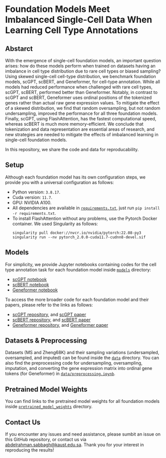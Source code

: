 # Foundation Models Meet Imbalanced Single-Cell Data When Learning Cell Type Annotations

## Abstarct 
With the emergence of single-cell foundation models, an important question arises: how do these models perform when trained on datasets having an imbalance in cell type distribution due to rare cell types or biased sampling? Using skewed single-cell cell-type distribution, we benchmark foundation models, scGPT, scBERT, and Geneformer, for cell-type annotation. While all models had reduced performance when challenged with rare cell types, scGPT, scBERT, performed better than Geneformer. Notably, in contrast to scGPT and scBERT, Geneformer uses ordinal positions of the tokenized genes rather than actual raw gene expression values. To mitigate the effect of a skewed distribution, we find that random oversampling, but not random undersampling, improved the performance for all three foundation models. Finally, scGPT, using FlashAttention, has the fastest computational speed, whereas scBERT is much more memory-efficient. We conclude that tokenization and data representation are essential areas of research, and new strategies are needed to mitigate the effects of imbalanced learning in single-cell foundation models.

In this repository, we share the code and data for reproducability.

## Setup
Although each foundation model has its own configuration steps, we provide you with a universal configuration as follows:
* Python version: `3.8.17`.
* Cuda version: `11.7`.
* GPU: NVIDIA A100.
* All dependencies are available in [`requirements.txt`](requirements.txt), just run `pip install -r requirements.txt`.
* To install FlashAttention without any problems, use the Pytorch Docker container. We used Singularity as follows:
  ```
  singularity pull docker://nvcr.io/nvidia/pytorch:22.08-py3
  singularity run --nv pytorch_2.0.0-cuda11.7-cudnn8-devel.sif
  ```

## Models
For simplicity, we provide Jupyter notebooks containing codes for the cell type annotation task for each foundation model inside [`models`](models) directory:
* [scGPT notebook](models/scGPT.ipynb)
* [scBERT notebook](models/scBERT.ipynb)
* [Geneformer notebook](models/Geneformer.ipynb)

To access the more broader code for each foundation model and their papers, please refer to the links as follows:
* [scGPT repository](https://github.com/bowang-lab/scGPT), and [scGPT paper](https://www.biorxiv.org/content/10.1101/2023.04.30.538439v2)
* [scBERT repository](https://github.com/TencentAILabHealthcare/scBERT), and [scBERT paper](https://www.nature.com/articles/s42256-022-00534-z)
* [Geneformer repository](https://huggingface.co/ctheodoris/Geneformer), and [Geneformer paper](https://www.nature.com/articles/s41586-023-06139-9)

## Datasets & Preprocessing
Datasets (MS and Zheng68K) and their sampling variations (undersampled, oversampled, and imputed) can be found inside the [`data`](data) directory. You can also find the preprocessing code for undersampling, oversampling, imputation, and converting the gene expression matrix into ordinal gene tokens (for Geneformer) in [`data/preprocessing.ipynb`](data/preprocessing.ipynb).

## Pretrained Model Weights
You can find links to the pretrained model weights for all foundation models inside [`pretrained_model_weights`](pretrained_model_weights) directory.

## Contact Us
If you encounter any issues and need assistance, please sumbit an issue on this GitHub repository, or contact us via [abdelrahman.sabbagh@kaust.edu.sa](mailto:abdelrahman.sabbagh@kaust.edu.sa). Thank you for your interest in reproducing the results!
